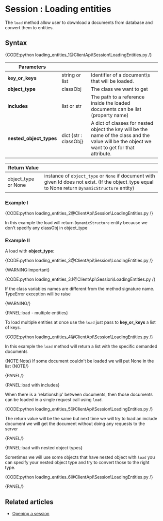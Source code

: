 ﻿# Session : Loading entities

The `load` method allow user to download a documents from database and convert them to entities.

## Syntax

{CODE:python loading_entities_1@ClientApi\Session\LoadingEntities.py /}

| Parameters | | |
| ------------- | ------------- | ----- |
| **key_or_keys** | string or list | Identifier of a document\s that will be loaded. |
| **object_type** | classObj | The class we want to get|
| **includes** | list or str | The path to a reference inside the loaded documents can be list (property name) |
| **nested_object_types** | dict {str : classObj} | A dict of classes for nested object the key will be the name of the class and the value will be the object we want to get for that attribute. |

| Return Value | |
| ------------- | ----- |
| object_type or None | instance of `object_type` or `None` if document with given Id does not exist. (If the object_type equal to None return `DynamicStructure` entity) |


### Example I

{CODE:python loading_entities_2@ClientApi\Session\LoadingEntities.py /}

In this example the load will return `DynamicStructure` entity because we don't specify any classObj in object_type

### Example II
A load with **object_type**:

{CODE:python loading_entities_3@ClientApi\Session\LoadingEntities.py /}

{WARNING:Important}

{CODE:python loading_entities_3.1@ClientApi\Session\LoadingEntities.py /}

If the class variables names are different from the method signature name. TypeError exception will be raise

{WARNING/}


{PANEL:load - multiple entities}

To load multiple entities at once use the `load` just pass to **key_or_keys** a list of keys.

{CODE:python loading_entities_4@ClientApi\Session\LoadingEntities.py /}

In this example the `load` method will return a list with the specific demanded documents

{NOTE:Note}
If some document couldn't be loaded we will put None in the list
{NOTE/}

{PANEL/}

{PANEL:load with includes}

When there is a 'relationship' between documents, then those documents can be loaded in a single request call using `load`.

{CODE:python loading_entities_5@ClientApi\Session\LoadingEntities.py /}

The return value will be the same but next time we will try to load an include document we will get the document without doing any requests to the server

{PANEL/}


{PANEL:load with nested object types}

Sometimes we will use some objects that have nested object with `load` you can specify your nested object type and try to convert those to the right type.

{CODE:python loading_entities_6@ClientApi\Session\LoadingEntities.py /}

{PANEL/}
## Related articles

- [Opening a session](./opening-a-session)  